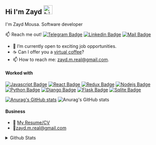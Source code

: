 
<!--
**Zayd123mouses/Zayd123Mouses** is a ✨ _special_ ✨ repository because its `README.md` (this file) appears on your GitHub profile.

Here are some ideas to get you started:

- 🔭 I’m currently working on ...
- 🌱 I’m currently learning ...
- 👯 I’m looking to collaborate on ...
- 🤔 I’m looking for help with ...
- 💬 Ask me about ...
- 📫 How to reach me: ...
- 😄 Pronouns: ...
- ⚡ Fun fact: ...
-->
## Hi I'm Zayd <img src="https://user-images.githubusercontent.com/1303154/88677602-1635ba80-d120-11ea-84d8-d263ba5fc3c0.gif" width="28px" height="28px" alt="hi">

I'm Zayd Mousa. Software developer

:mailbox: Reach me out!
[![Telegram Badge](https://img.shields.io/badge/Telegram-2CA5E0?style=flat&logo=telegram&logoColor=white)](https://t.me/ZaydMousa) [![Linkedin Badge](https://img.shields.io/badge/-Linkedin-0e76a8?style=flat&labelColor=0e76a8&logo=linkedin&logoColor=white)](https://www.linkedin.com/in/pablo-maffioli/) [![Mail Badge](https://img.shields.io/badge/-Gmail-c0392b?style=flat&labelColor=c0392b&logo=gmail&logoColor=white)](mailto:zayd.m.real@gmail.com)

<!-- TODO: Improve BIO Section -->
- 🔭 I’m currently open to exciting job opportunities.
- ☕ Can I offer you a [virtual coffee](https://calendly.com/zayd-m-/30min)?
- 📫 How to reach me: zayd.m.real@gmail.com.

#### Worked with

<!-- TODO: Make technologies links takes you to repositories -->

[![Javascript Badge](https://img.shields.io/badge/-Javascript-F0DB4F?style=for-the-badge&labelColor=black&logo=javascript&logoColor=F0DB4F)](#) [![React Badge](https://img.shields.io/badge/-React-61DBFB?style=for-the-badge&labelColor=black&logo=react&logoColor=61DBFB)](#) [![Redux Badge](https://img.shields.io/badge/Redux-593D88?style=for-the-badge&labelColor=black&logo=redux&logoColor=white)](#) [![Nodejs Badge](https://img.shields.io/badge/-Nodejs-3C873A?style=for-the-badge&labelColor=black&logo=node.js&logoColor=3C873A)](#) [![Python Badge](https://img.shields.io/badge/Python-14354C?style=for-the-badge&logo=python&logoColor=white)](#) [![Django Badge](https://img.shields.io/badge/Django-092E20?style=for-the-badge&logo=django&logoColor=white)](#) [![Flask Badge](https://img.shields.io/badge/Flask-000000?style=for-the-badge&logo=flask&logoColor=white)](#)
[![Sqlite Badge](https://img.shields.io/badge/SQLite-07405E?style=for-the-badge&logo=sqlite&logoColor=white)](#)
 
 
 
[![Anurag's GitHub stats](https://github-readme-stats.vercel.app/api?username=Zayd123Mouses)](https://github.com/anuraghazra/github-readme-stats)
![Anurag's GitHub stats](https://github-readme-stats.vercel.app/api?username=Zayd123Mouses&show_icons=true&theme=radical)

 
 
#### Business

- :paperclip: [My Resume/CV](https://github.com/Zayd123mouses/Zayd123Mouses/blob/main/CV.pdf)
- :email:zayd.m.real@gmail.com

<details>
<summary>
  Github Stats
</summary>

<br >

![Zayd's github stats](https://github-readme-stats.vercel.app/api?username=zayd123mouses&count_private=true&theme=tokyonight&hide=stars)

[![Top Langs](https://github-readme-stats.vercel.app/api/top-langs/?username=Zayd123mouses&theme=tokyonight)](https://github.com/anuraghazra/github-readme-stats)

#### Profile Visits

![visitors](https://visitor-badge.glitch.me/badge?page_id=zayd123mouses.zayd123mouses)

</details>
